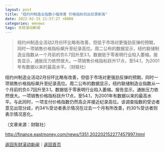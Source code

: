 ```yaml
---
layout: post
title: "纽约州制造业指数小幅改善 价格指标创出纪录新高"
date: 2022-02-15 21:57:27 +0800
categories: emnews
tags: 东财滚动新闻
---
```

> 纽约州制造业活动2月份环比略有改善，但低于市场对更强劲反弹的预期，同时一项销售价格指标飙升至纪录高位。周二公布的数据显示，纽约联储制造业指数从一个月前的负0.7回升至3.1。数据低于零表明行业陷入萎缩。报告显示，通胀压力依然很大。一项销售价格指标跃升17点，至54.1，为2001年有数据以来的最高水平。（财联社）

<p>纽约州制造业活动2月份环比略有改善，但低于市场对更强劲反弹的预期，同时一项销售价格指标飙升至纪录高位。周二公布的数据显示，纽约联储制造业指数从一个月前的负0.7回升至3.1。数据低于零表明行业陷入萎缩。报告显示，通胀压力依然很大。一项销售价格指标跃升17点，至54.1，为2001年有数据以来的最高水平。与此同时，一项支付价格指数仍然高企并接近纪录高位。该调查指数的受访者意见出现分歧，约34%受访者表示情况在过去一个月有所改善，约30%受访者则表示情况恶化。</p><p class="em_media">（文章来源：财联社）</p>

<http://finance.eastmoney.com/news/1351,202202152277457997.html>

[返回东财滚动新闻](//finews.withounder.com/emnews/)｜[返回首页](//finews.withounder.com/)